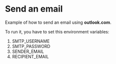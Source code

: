 # Send an email

Example of how to send an email using **outlook.com**.

To run it, you have to set this environment variables:
1. SMTP_USERNAME
2. SMTP_PASSWORD
3. SENDER_EMAIL
4. RECIPIENT_EMAIL